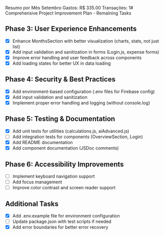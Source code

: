 Resumo por Mês
Setembro
Gastos: R$ 335.00
Transações: 1# Comprehensive Project Improvement Plan - Remaining Tasks

## Phase 3: User Experience Enhancements
- [x] Enhance MonthsSection with better visualization (charts, stats, not just list)
- [x] Add input validation and sanitization in forms (Login.js, expense forms)
- [x] Improve error handling and user feedback across components
- [x] Add loading states for better UX in data loading

## Phase 4: Security & Best Practices
- [x] Add environment-based configuration (.env files for Firebase config)
- [x] Add input validation and sanitization
- [x] Implement proper error handling and logging (without console.log)

## Phase 5: Testing & Documentation
- [x] Add unit tests for utilities (calculations.js, aiAdvanced.js)
- [ ] Add integration tests for components (OverviewSection, Login)
- [x] Add README documentation
- [x] Add component documentation (JSDoc comments)

## Phase 6: Accessibility Improvements
- [ ] Implement keyboard navigation support
- [ ] Add focus management
- [ ] Improve color contrast and screen reader support

## Additional Tasks
- [x] Add .env.example file for environment configuration
- [ ] Update package.json with test scripts if needed
- [x] Add error boundaries for better error recovery
